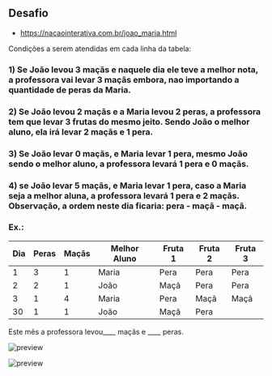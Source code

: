 ## Desafio

- https://nacaointerativa.com.br/joao_maria.html

Condições a serem atendidas em cada linha da tabela:

### 1) Se João levou 3 maçãs e naquele dia ele teve a melhor nota, a professora vai levar 3 maçãs embora, nao importando a quantidade de peras da Maria.

### 2) Se João levou 2 maçãs e a Maria levou 2 peras, a professora tem que levar 3 frutas do mesmo jeito. Sendo João o melhor aluno, ela irá levar 2 maçãs e 1 pera.

### 3) Se João levar 0 maçãs, e Maria levar 1 pera, mesmo João sendo o melhor aluno, a professora levará 1 pera e 0 maçãs.

### 4) se João levar 5 maçãs, e Maria levar 1 pera, caso a Maria seja a melhor aluna, a professora levará 1 pera e 2 maçãs. Observação, a ordem neste dia ficaria: pera - maçã - maçã.

### Ex.:
Dia |	Peras |	Maçãs |	Melhor Aluno |	Fruta 1 |	Fruta 2 |	Fruta 3
-- | -- | -- | ---- | ---- | ---- | ---- 
1 |	3 |	1 |	Maria |	Pera |	Pera |	Pera
2 |	2 |	1 |	João |	Maçã |	Pera |	Pera
3 |	1 |	4 |	Maria |	Pera |	Maçã |	Maçã 
30 |	1 |	1 |	João |	Maçã |	Pera |

Este mês a professora levou____ maçãs e ____ peras.

![preview](https://media.discordapp.net/attachments/935728260262805514/1065036782753828995/image.png?width=1000&height=200)

![preview](https://media.discordapp.net/attachments/935728260262805514/1065036170632900719/image.png?width=1000&height=500)
